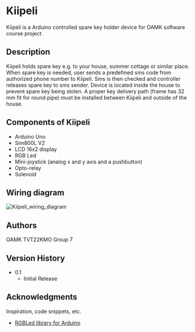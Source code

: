# Kiipeli

Kiipeli is a Arduino controlled spare key holder device for OAMK software course project

## Description

Kiipeli holds spare key e.g. to your house, summer cottage or similar place. When spare key is needed, user sends a predefined sms code from authorized phone number to Kiipeli. Sms is then checked and controller releases spare key to sms sender. Device is located inside the house to prevent spare key being stolen.
A proper key delivery path (frame has 32 mm fit for round pipe) must be installed between Kiipeli and outside of the house.

## Components of Kiipeli

* Arduino Uno
* Sim800L V2
* LCD 16x2 display
* RGB Led
* Mini-joystick (analog x and y axis and a pushbutton)
* Opto-relay
* Solenoid

## Wiring diagram
![Kiipeli_wiring_diagram](https://user-images.githubusercontent.com/49938344/164885777-150c7f17-8b95-4020-8190-c3e1361135d6.jpg)

## Authors

OAMK TVT22KMO Group 7

## Version History

* 0.1
    * Initial Release

## Acknowledgments

Inspiration, code snippets, etc.
* [RGBLed library for Arduino](https://github.com/wilmouths/RGBLed)
